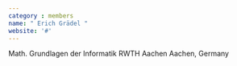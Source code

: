 ```yaml
---
category : members
name: " Erich Grädel " 
website: '#'
---
```

Math. Grundlagen der Informatik
RWTH Aachen
Aachen, Germany

